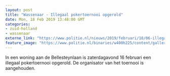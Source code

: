 ```yaml
---
layout: post
title: "Wassenaar - Illegaal pokertoernooi opgerold"
date: Mon, 18 Feb 2019 13:48:00 GMT
categories: 
- zuid-holland 
- wassenaar 
externe_link: "https://www.politie.nl/nieuws/2019/februari/18/06-illegaal-pokertoernooi-opgerold.html"
feature_image: "https://www.politie.nl/binaries/w400h225/content/gallery/politie/nieuws/2019/februari/06-dh/pokertoernooi1.jpg"
---
```


In een woning aan de Bellesteynlaan is zaterdagavond 16 februari een illegaal pokertoernooi opgerold. De organisator van het toernooi is aangehouden.
